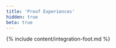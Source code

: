 ```yaml
---
title: 'Proof Experiences'
hidden: true
beta: true
---
```

{% include content/integration-foot.md %}
